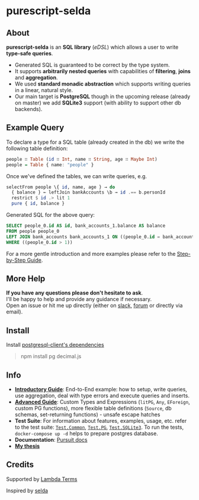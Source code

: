 # purescript-selda

## About

**purescript-selda** is an **SQL library** (*eDSL*) which allows a user to write **type-safe queries**.
- Generated SQL is guaranteed to be correct by the type system.
- It supports **arbitrarily nested queries** with capabilities of **filtering**, **joins** and **aggregation**.
- We used **standard monadic abstraction** which supports writing queries in a linear, natural style.
- Our main target is **PostgreSQL** though in the upcoming release (already on master) we add **SQLite3** support (with ability to support other db backends).


## Example Query

To declare a type for a SQL table (already created in the db)
we write the following table definition:
```purescript
people ∷ Table (id ∷ Int, name ∷ String, age ∷ Maybe Int)
people = Table { name: "people" }
```

Once we've defined the tables, we can write queries, e.g.

```purescript
selectFrom people \{ id, name, age } → do
  { balance } ← leftJoin bankAccounts \b → id .== b.personId
  restrict $ id .> lit 1
  pure { id, balance }
```

Generated SQL for the above query:
```sql
SELECT people_0.id AS id, bank_accounts_1.balance AS balance
FROM people people_0
LEFT JOIN bank_accounts bank_accounts_1 ON ((people_0.id = bank_accounts_1.personId))
WHERE ((people_0.id > 1))
```

For a more gentle introduction and more examples please refer to the [Step-by-Step Guide](guide/SimpleE2E.md).

## More Help

**If you have any questions please don't hesitate to ask**.
<br>I'll be happy to help and provide any guidance if necessary.
<br>Open an issue or hit me up directly (either on [slack](https://functionalprogramming.slack.com/), [forum](https://discourse.purescript.org/) or directly via email).

## Install

Install [postgresql-client's dependencies](https://github.com/rightfold/purescript-postgresql-client#install)
> npm install pg decimal.js

## Info

- [**Introductory Guide**](guide/SimpleE2E.md): End-to-End example: how to setup, write queries, use aggregation, deal with type errors and execute queries and inserts.
- [**Advanced Guide**](guide/Custom.md): Custom Types and Expressions (`litPG`, `Any`, `EForeign`, custom PG functions), more flexible table definitions (`Source`, db schemas, set-returning functions) - unsafe escape hatches
- **Test Suite**: For information about features, examples, usage, etc. refer to the test suite: [`Test.Common`](test/Common.purs), [`Test.PG`](test/PG.purs), [`Test.SQLite3`](test/SQLite3.purs). To run the tests, `docker-compose up -d` helps to prepare postgres database.
- **Documentation**: [Pursuit docs](https://pursuit.purescript.org/packages/purescript-selda/)
- [**My thesis**](./selda.pdf)

## Credits

Supported by [Lambda Terms](https://github.com/lambdaterms/)

Inspired by [selda](https://github.com/valderman/selda)

